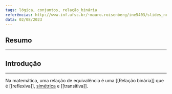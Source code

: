 ```yaml
---
tags: lógica, conjuntos, relação_binária
referências: http://www.inf.ufsc.br/~mauro.roisenberg/ine5403/slides_novos/zpdfs_ppts/p53relequivs.pdf, https://pt.wikipedia.org/wiki/Relação_de_equivalência
data: 02/08/2023
---
```

## Resumo

---
## Introdução
---

Na matemática, uma relação de equivalência é uma [[Relação binária]] que é [[reflexiva]], [simétrica](Relação%20Simétrica.md) e [[transitiva]].